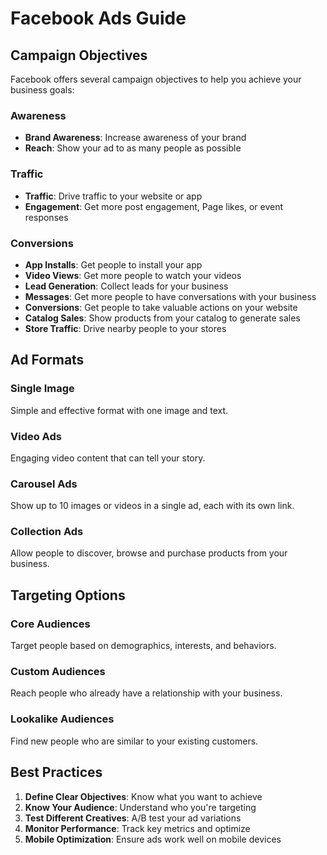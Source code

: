 # Facebook Ads Guide

## Campaign Objectives

Facebook offers several campaign objectives to help you achieve your business goals:

### Awareness
- **Brand Awareness**: Increase awareness of your brand
- **Reach**: Show your ad to as many people as possible

### Traffic
- **Traffic**: Drive traffic to your website or app
- **Engagement**: Get more post engagement, Page likes, or event responses

### Conversions
- **App Installs**: Get people to install your app
- **Video Views**: Get more people to watch your videos
- **Lead Generation**: Collect leads for your business
- **Messages**: Get more people to have conversations with your business
- **Conversions**: Get people to take valuable actions on your website
- **Catalog Sales**: Show products from your catalog to generate sales
- **Store Traffic**: Drive nearby people to your stores

## Ad Formats

### Single Image
Simple and effective format with one image and text.

### Video Ads
Engaging video content that can tell your story.

### Carousel Ads
Show up to 10 images or videos in a single ad, each with its own link.

### Collection Ads
Allow people to discover, browse and purchase products from your business.

## Targeting Options

### Core Audiences
Target people based on demographics, interests, and behaviors.

### Custom Audiences
Reach people who already have a relationship with your business.

### Lookalike Audiences
Find new people who are similar to your existing customers.

## Best Practices

1. **Define Clear Objectives**: Know what you want to achieve
2. **Know Your Audience**: Understand who you're targeting
3. **Test Different Creatives**: A/B test your ad variations
4. **Monitor Performance**: Track key metrics and optimize
5. **Mobile Optimization**: Ensure ads work well on mobile devices
